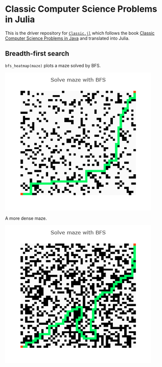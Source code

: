 # Classic Computer Science Problems in Julia
This is the driver repository for [`Classic.jl`](https://github.com/ykyang/Classic.jl) which follows the book [Classic Computer Science Problems in Java](https://livebook.manning.com/book/classic-computer-science-problems-in-java) and translated into Julia.

## Breadth-first search
`bfs_heatmap(maze)` plots a maze solved by BFS.

![BFS](assets/solve_maze_with_bfs_50x50.png)

A more dense maze.

![BFS](assets/solve_maze_with_bfs_50x50_dense.png)